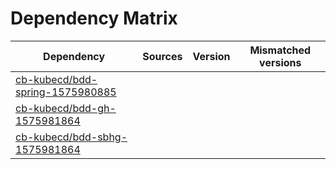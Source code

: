 # Dependency Matrix

Dependency | Sources | Version | Mismatched versions
---------- | ------- | ------- | -------------------
[cb-kubecd/bdd-spring-1575980885](https://github.com/cb-kubecd/bdd-spring-1575980885.git) |  | []() | 
[cb-kubecd/bdd-gh-1575981864](https://github.com/cb-kubecd/bdd-gh-1575981864.git) |  | []() | 
[cb-kubecd/bdd-sbhg-1575981864](https://github.com/cb-kubecd/bdd-sbhg-1575981864.git) |  | []() | 
